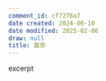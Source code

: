 ```yaml
---
comment_id: cf7276a7
date created: 2024-06-10
date modified: 2025-02-06
draw: null
title: 莫奈
---
```

excerpt

<!-- more -->
